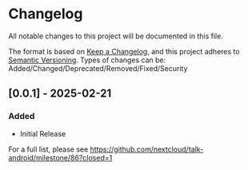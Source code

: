 # Changelog
All notable changes to this project will be documented in this file.

The format is based on [Keep a Changelog](https://keepachangelog.com/en/1.0.0/),
and this project adheres to [Semantic Versioning](https://semver.org/spec/v2.0.0.html).
Types of changes can be: Added/Changed/Deprecated/Removed/Fixed/Security

## [0.0.1] - 2025-02-21

### Added
- Initial Release

For a full list, please see https://github.com/nextcloud/talk-android/milestone/86?closed=1


